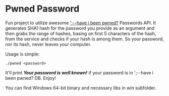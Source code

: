 # Pwned Password 

Fun project to utilize awesome [';--have i been pwned?](https://haveibeenpwned.com/Passwords) Passwords API. It generates SHA1 hash for the password you provide as an argument and then grabs the range of hashes, basing on first 5 characters of the hash, from the service and checks if your hash is among them. So your password, nor its hash, never leaves your computer.

Usage is simple:

	./pwned <password>

It'll print ***Your password is well known!*** if your password is in ';--have i been pwned? DB. Enjoy!

You can find Windows 64-bit binary and necessary libs in *win* subfolder.

